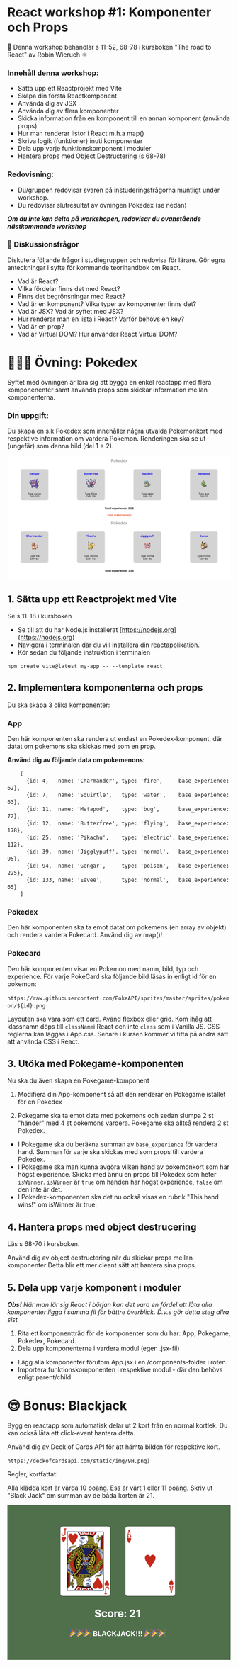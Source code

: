 
# React workshop #1: Komponenter och Props  


👋 Denna workshop behandlar s 11-52, 68-78 i kursboken "The road to React" av Robin Wieruch ⚛️ 

### Innehåll denna workshop:
* Sätta upp ett Reactprojekt med Vite 
* Skapa din första Reactkomponent
* Använda dig av JSX
* Använda dig av flera komponenter
* Skicka information från en komponent till en annan komponent (använda props)
* Hur man renderar listor i React m.h.a map()
* Skriva logik (funktioner) inuti komponenter
* Dela upp varje funktionskomponent i moduler 
* Hantera props med Object Destructering (s 68-78)

### Redovisning:
* Du/gruppen redovisar svaren på instuderingsfrågorna muntligt under workshop. 
* Du redovisar slutresultat av övningen Pokedex (se nedan) 

***Om du inte kan delta på workshopen, redovisar du ovanstående nästkommande workshop***

### 💬 Diskussionsfrågor

Diskutera följande frågor i studiegruppen och redovisa för lärare. Gör egna anteckningar i syfte för kommande teorihandbok om React.

* Vad är React? 
* Vilka fördelar finns det med React? 
* Finns det begrönsningar med React?
* Vad är en komponent? Vilka typer av komponenter finns det?
* Vad är JSX? Vad är syftet med JSX?
* Hur renderar man en lista i React? Varför behövs en key?
* Vad är en prop? 
* Vad är Virtual DOM? Hur använder React Virtual DOM?

# 👩🏽‍💻 Övning: Pokedex

Syftet med övningen är lära sig att bygga en enkel reactapp med flera komponenenter samt använda props som skickar information mellan komponenterna.

### Din uppgift:
Du skapa en s.k Pokedex som innehåller några utvalda Pokemonkort med respektive information om vardera Pokemon. Renderingen ska se ut (ungefär) som denna bild (del 1 + 2).

![Pokedex](/pokedex.png)

## 1. Sätta upp ett Reactprojekt med Vite 

Se s 11-18 i kursboken

* Se till att du har Node.js installerat [https://nodejs.org](https://nodejs.org) 
* Navigera i terminalen där du vill installera din reactapplikation.
* Kör sedan du följande instruktion i terminalen

```
npm create vite@latest my-app -- --template react
```



## 2. Implementera komponenterna och props

Du ska skapa 3 olika komponenter: 

### App 
Den här komponenten ska rendera ut endast en Pokedex-komponent, där datat om pokemons ska skickas med som en prop.

**Använd dig av följande data om pokemenons:**

```
	[
	  {id: 4,   name: 'Charmander', type: 'fire',     base_experience: 62},
	  {id: 7,   name: 'Squirtle',   type: 'water',    base_experience: 63},
	  {id: 11,  name: 'Metapod',    type: 'bug',      base_experience: 72},
	  {id: 12,  name: 'Butterfree', type: 'flying',   base_experience: 178},
	  {id: 25,  name: 'Pikachu',    type: 'electric', base_experience: 112},
	  {id: 39,  name: 'Jigglypuff', type: 'normal',   base_experience: 95},
	  {id: 94,  name: 'Gengar',     type: 'poison',   base_experience: 225},
	  {id: 133, name: 'Eevee',      type: 'normal',   base_experience: 65}
	]
```

### Pokedex 
Den här komponenten ska ta emot datat om pokemens (en array av objekt) och rendera vardera Pokecard. Använd dig av map()!

### Pokecard
Den här komponenten visar en Pokemon med namn, bild, typ och experience. För varje PokeCard ska följande bild läsas in enligt id för en pokemon:

`https://raw.githubusercontent.com/PokeAPI/sprites/master/sprites/pokemon/${id}.png`

Layouten ska vara som ett card. Avänd flexbox eller grid.  Kom ihåg att klassnamn döps till `className`i React och inte `class` som i Vanilla JS. CSS reglerna kan läggas i App.css. Senare i kursen kommer vi titta på andra sätt att använda CSS i React.

## 3. Utöka med Pokegame-komponenten

 Nu ska du även skapa en Pokegame-komponent

1. Modifiera din App-komponent så att den renderar en Pokegame istället för en Pokedex

2. Pokegame ska ta emot data med pokemons och sedan slumpa 2 st "händer" med 4 st pokemons vardera. Pokegame ska alltså rendera 2 st Pokedex. 
* I Pokegame ska du beräkna summan av `base_experience` för vardera hand. Summan för varje ska skickas med som props till vardera Pokedex.
* I Pokegame ska man kunna avgöra vilken hand av pokemonkort som har högst experience. Skicka med ännu en props till Pokedex som heter `isWinner`. `isWinner` är `true` om handen har högst experience, `false` om den inte är det. 
* I Pokedex-komponenten ska det nu också visas en rubrik "This hand wins!" om isWinner är true. 

## 4. Hantera props med object destrucering

Läs s 68-70 i kursboken.

Använd dig av object destructering när du skickar props mellan komponenter Detta blir ett mer cleant sätt att hantera sina props.


## 5. Dela upp varje komponent i moduler

***Obs!*** *När man lär sig React i början kan det vara en fördel att låta alla komponenter ligga i samma fil för bättre överblick. D.v.s gör detta steg allra sist*

1. Rita ett komponentträd för de komponenter som du har: App, Pokegame, Pokedex, Pokecard. 
2. Dela upp komponenterna i vardera modul (egen .jsx-fil)
* Lägg alla komponenter förutom App.jsx i en /components-folder i roten. 
* Importera funktionskomponenten i respektive modul - där den behövs enligt parent/child


# 😎 Bonus: Blackjack

Bygg en reactapp som automatisk delar ut 2 kort från en normal kortlek. Du kan också låta ett click-event hantera detta. 

Använd dig av Deck of Cards API för att hämta bilden för respektive kort.

`https://deckofcardsapi.com/static/img/9H.png)`

Regler, kortfattat: 

Alla klädda kort är värda 10 poäng. Ess är värt 1 eller 11 poäng. Skriv ut "Black Jack" om summan av de båda korten är 21.

![Blackjack](/blackjack.png)
